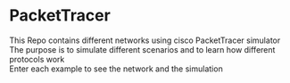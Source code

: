 # PacketTracer
This Repo contains different networks using cisco PacketTracer simulator</br>
The purpose is to simulate different scenarios and to learn how different protocols work</br>
Enter each example to see the network and the simulation</br>
